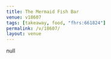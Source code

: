 ```yaml
---
title: The Mermaid Fish Bar
venue: v18607
tags: [takeaway, food, "fhrs:661824"]
permalink: /v/18607/
layout: venue
---
```

null